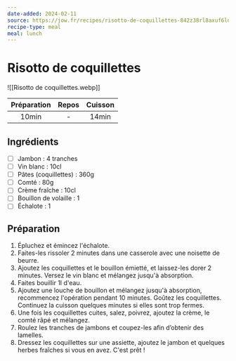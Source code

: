 ```yaml
---
date-added: 2024-02-11
source: https://jow.fr/recipes/risotto-de-coquillettes-842z38rl8axuf6ld0377
recipe-type: meal
meal: lunch
---
```


# Risotto de coquillettes

![[Risotto de coquillettes.webp]]

| Préparation | Repos | Cuisson |
|:-----------:|:-----:|:-------:|
|    10min    |   -   |  14min  |

## Ingrédients

- [ ] Jambon : 4 tranches
- [ ] Vin blanc : 10cl
- [ ] Pâtes (coquillettes) : 360g
- [ ] Comté : 80g
- [ ] Crème fraîche : 10cl
- [ ] Bouillon de volaille : 1
- [ ] Échalote : 1

## Préparation

1. Épluchez et émincez l'échalote.
2. Faites-les rissoler 2 minutes dans une casserole avec une noisette de beurre.
3. Ajoutez les coquillettes et le bouillon émietté, et laissez-les dorer 2 minutes. Versez le vin blanc et mélangez jusqu'à absorption.
4. Faites bouillir 1l d'eau.
5. Ajoutez une louche de bouillon et mélangez jusqu'à absorption, recommencez l'opération pendant 10 minutes. Goûtez les coquillettes. Continuez la cuisson quelques minutes si elles sont trop fermes.
6. Une fois les coquillettes cuites, salez, poivrez, ajoutez la crème, le comté râpé et mélangez.
7. Roulez les tranches de jambons et coupez-les afin d’obtenir des lamelles.
8. Dressez les coquillettes sur une assiette, ajoutez le jambon et quelques herbes fraîches si vous en avez. C'est prêt !
